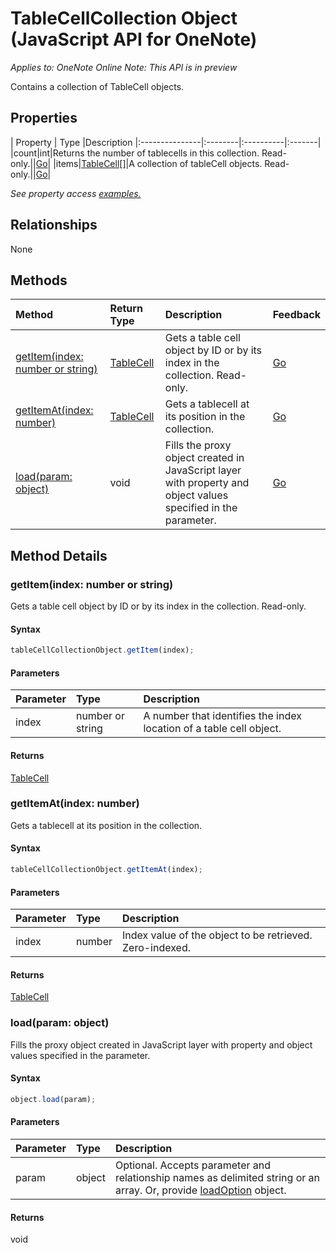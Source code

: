 # TableCellCollection Object (JavaScript API for OneNote)

_Applies to: OneNote Online_
_Note: This API is in preview_

Contains a collection of TableCell objects.

## Properties

| Property	   | Type	|Description
|:---------------|:--------|:----------|:-------|
|count|int|Returns the number of tablecells in this collection. Read-only.||[Go](https://github.com/OfficeDev/office-js-docs/issues/new?title=OneNote-tableCellCollection-count)|
|items|[TableCell[]](tablecell.md)|A collection of tableCell objects. Read-only.||[Go](https://github.com/OfficeDev/office-js-docs/issues/new?title=OneNote-tableCellCollection-items)|

_See property access [examples.](#property-access-examples)_

## Relationships
None


## Methods

| Method		   | Return Type	|Description| Feedback|
|:---------------|:--------|:----------|:-------|
|[getItem(index: number or string)](#getitemindex-number-or-string)|[TableCell](tablecell.md)|Gets a table cell object by ID or by its index in the collection. Read-only.|[Go](https://github.com/OfficeDev/office-js-docs/issues/new?title=OneNote-tableCellCollection-getItem)|
|[getItemAt(index: number)](#getitematindex-number)|[TableCell](tablecell.md)|Gets a tablecell at its position in the collection.|[Go](https://github.com/OfficeDev/office-js-docs/issues/new?title=OneNote-tableCellCollection-getItemAt)|
|[load(param: object)](#loadparam-object)|void|Fills the proxy object created in JavaScript layer with property and object values specified in the parameter.|[Go](https://github.com/OfficeDev/office-js-docs/issues/new?title=OneNote-tableCellCollection-load)|

## Method Details


### getItem(index: number or string)
Gets a table cell object by ID or by its index in the collection. Read-only.

#### Syntax
```js
tableCellCollectionObject.getItem(index);
```

#### Parameters
| Parameter	   | Type	|Description|
|:---------------|:--------|:----------|
|index|number or string|A number that identifies the index location of a table cell object.|

#### Returns
[TableCell](tablecell.md)

### getItemAt(index: number)
Gets a tablecell at its position in the collection.

#### Syntax
```js
tableCellCollectionObject.getItemAt(index);
```

#### Parameters
| Parameter	   | Type	|Description|
|:---------------|:--------|:----------|
|index|number|Index value of the object to be retrieved. Zero-indexed.|

#### Returns
[TableCell](tablecell.md)

### load(param: object)
Fills the proxy object created in JavaScript layer with property and object values specified in the parameter.

#### Syntax
```js
object.load(param);
```

#### Parameters
| Parameter	   | Type	|Description|
|:---------------|:--------|:----------|
|param|object|Optional. Accepts parameter and relationship names as delimited string or an array. Or, provide [loadOption](loadoption.md) object.|

#### Returns
void
